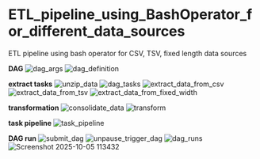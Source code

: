 # ETL_pipeline_using_BashOperator_for_different_data_sources
ETL pipeline using bash operator for CSV, TSV, fixed length data sources

**DAG**
![dag_args](https://github.com/user-attachments/assets/38976276-7731-4ef8-b3cf-40b29680705d)
![dag_definition](https://github.com/user-attachments/assets/f7717634-4db2-40d3-bda0-156b317a4133)

**extract tasks**
![unzip_data](https://github.com/user-attachments/assets/434c98b1-df6d-45bb-8083-ae55e810ac43)
![dag_tasks](https://github.com/user-attachments/assets/b4e01e71-f87b-4111-9b20-40699f55fac2)
![extract_data_from_csv](https://github.com/user-attachments/assets/455ba2af-9568-4966-9ef6-cb77c53c3e79)
![extract_data_from_tsv](https://github.com/user-attachments/assets/90dcfc73-fc28-47a6-813b-0f0fd6576c13)
![extract_data_from_fixed_width](https://github.com/user-attachments/assets/1df1abcd-fd8c-47cb-a0ad-42ff68355581)

**transformation**
![consolidate_data](https://github.com/user-attachments/assets/502090b4-0195-4dd7-927f-2f613bab0c63)
![transform](https://github.com/user-attachments/assets/072dbe5f-4a1e-49c6-ac34-c625e5309d53)

**task pipeline**
![task_pipeline](https://github.com/user-attachments/assets/d80f8b8c-6144-4abf-a12c-0a3da8e473e6)

**DAG run**
![submit_dag](https://github.com/user-attachments/assets/574bf9df-0433-4549-b7d7-457d65b86260)
![unpause_trigger_dag](https://github.com/user-attachments/assets/1593eafb-d8e7-4b15-974e-723f3c491077)
![dag_runs](https://github.com/user-attachments/assets/2623746c-02bf-4eae-bb29-0bcf1570ae82)
![Screenshot 2025-10-05 113432](https://github.com/user-attachments/assets/c6a4678b-dbf9-4ffc-9211-fa8fbbf4d5bb)

